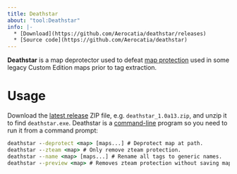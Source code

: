 ```yaml
---
title: Deathstar
about: "tool:Deathstar"
info: |-
  * [Download](https://github.com/Aerocatia/deathstar/releases)
  * [Source code](https://github.com/Aerocatia/deathstar)
---
```

**Deathstar** is a map deprotector used to defeat [map protection](~map#protected-maps) used in some legacy Custom Edition maps prior to tag extraction.

# Usage
Download the [latest release](https://github.com/Aerocatia/deathstar/releases) ZIP file, e.g. `deathstar_1.0a13.zip`, and unzip it to find `deathstar.exe`. Deathstar is a [command-line](~) program so you need to run it from a command prompt:

```cmd
deathstar --deprotect <map> [maps...] # Deprotect map at path.
deathstar --zteam <map> # Only remove zteam protection.
deathstar --name <map> [maps...] # Rename all tags to generic names.
deathstar --preview <map> # Removes zteam protection without saving map.
```